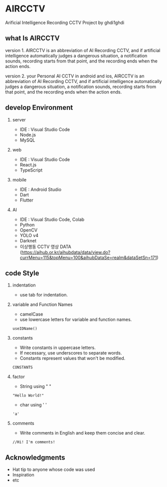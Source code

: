 # AIRCCTV
Arificial Intelligence Recording CCTV Project by ghdi1ghdi

## what Is AIRCCTV

version 1. AIRCCTV is an abbreviation of AI Recording CCTV, and if artificial intelligence automatically judges a dangerous situation, a notification sounds, recording starts from that point, and the recording ends when the action ends.

version 2. your Personal AI CCTV in android and ios, AIRCCTV is an abbreviation of AI Recording CCTV, and if artificial intelligence automatically judges a dangerous situation, a notification sounds, recording starts from that point, and the recording ends when the action ends.

## develop Environment

1. server
    - IDE : Visual Studio Code
    - Node.js
    - MySQL

2. web
    - IDE : Visual Studio Code 
    - React.js
    - TypeScript

3. mobile
    - IDE : Android Studio
    - Dart
    - Flutter

4. AI
    - IDE : Visual Studio Code, Colab
    - Python
    - OpenCV
    - YOLO v4
    - Darknet
    - 이상행동 CCTV 영상 DATA (https://aihub.or.kr/aihubdata/data/view.do?currMenu=115&topMenu=100&aihubDataSe=realm&dataSetSn=171)

## code Style

1. indentation
    - use tab for indentation.

2. variable and Function Names
    - camelCase
    - use lowercase letters for variable and function names.
    ```
    useIDName()
    ```
3. constants
    - Write constants in uppercase letters.
    - If necessary, use underscores to separate words.
    - Constants represent values that won't be modified.
    ```
    CONSTANTS
    ```
4. factor
    - String using " "
    ```
    "Hello World!"
    ```
    - char using ' '
    ```
    'a'
    ```
5. comments
     - Write comments in English and keep them concise and clear.
     ```
     //Hi! I'm comments!
     ```

## Acknowledgments

* Hat tip to anyone whose code was used
* Inspiration
* etc
